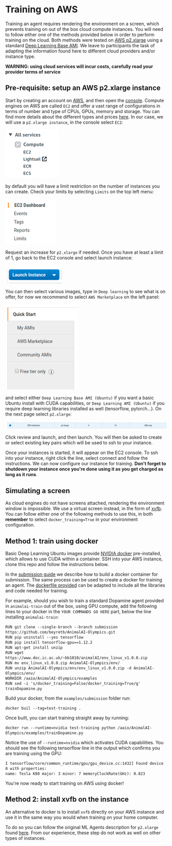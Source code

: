 # Training on AWS

Training an agent requires rendering the environment on a screen, which prevents training on out of the box cloud compute 
instances. You will need to follow either one of the methods provided below in order to perform training on the cloud. 
Both methods were tested on [AWS p2.xlarge](https://aws.amazon.com/ec2/instance-types/p2/) using a standard 
[Deep Learning Base AMI](https://aws.amazon.com/marketplace/pp/B077GCZ4GR). We leave to participants the task of adapting 
the information found here to different cloud providers and/or instance type.

**WARNING: using cloud services will incur costs, carefully read your provider terms of service**

## Pre-requisite: setup an AWS p2.xlarge instance

Start by creating an account on [AWS](https://aws.amazon.com/), and then open the [console](https://console.aws.amazon.com/console/home?). 
Compute engines on AWS are called `EC2` and offer a vast range of configurations in terms of number and type of CPUs, GPUs, 
memory and storage. You can find more details about the different types and prices [here](https://aws.amazon.com/ec2/pricing/on-demand/). 
In our case, we will use a `p2.xlarge instance`, in the console select `EC2`:

![EC2](AWS/EC2.png)

by default you will have a limit restriction on the number of instances you can create. Check your limits by selecting `Limits` on the top 
left menu:

![EC2](AWS/limits.png)

Request an increase for `p2.xlarge` if needed. Once you have at least a limit of 1, go back to the EC2 console and select launch instance:

![EC2](AWS/launch.png)

You can then select various images, type in `Deep learning` to see what is on offer, for now we recommend to select `AWS Marketplace` on the left panel:

![EC2](AWS/marketplace.png)

and select either `Deep Learning Base AMI (Ubuntu)` if you want a basic Ubuntu install with CUDA capabilities, or `Deep Learning AMI (Ubuntu)` if you 
require deep learning libraries installed as well (tensorflow, pytorch...). On the next page select `p2.xlarge`:

![EC2](AWS/p2.png)

Click review and launch, and then launch. You will then be asked to create or select existing key pairs which will be used to ssh to your instance.

Once your instances is started, it will appear on the EC2 console. To ssh into your instance, right click the line, select connect and follow the instructions. 
We can now configure our instance for training. **Don't forget to shutdown your instance once you're done using it as you get charged as long as it runs**.

## Simulating a screen

As cloud engines do not have screens attached, rendering the environment window is impossible. We use a virtual screen instead, in the form of [xvfb](https://en.wikipedia.org/wiki/Xvfb). 
You can follow either one of the following methods to use this, in both **remember** to select `docker_training=True` in your environment configuration.


## Method 1: train using docker

Basic Deep Learning Ubuntu images provide [NVIDIA docker](https://devblogs.nvidia.com/nvidia-docker-gpu-server-application-deployment-made-easy/) 
pre-installed, which allows to use CUDA within a container. SSH into your AWS instance, clone this repo and follow the instructions below.

In the [submission guide](submission.md) we describe how to build a docker container for submission. The same process 
can be used to create a docker for training an agent. The [dockerfile provided](../examples/submission/Dockerfile) can 
be adapted to include all the libraries and code needed for training.

For example, should you wish to train a standard Dopamine agent provided in `animalai-train` out of the box, using GPU compute, add the following 
lines to your docker in the `YOUR COMMANDS GO HERE` part, below the line installing `animalai-train`:

```
RUN git clone --single-branch --branch submission https://github.com/beyretb/AnimalAI-Olympics.git
RUN pip uninstall --yes tensorflow
RUN pip install tensorflow-gpu==1.12.2
RUN apt-get install unzip
RUN wget https://www.doc.ic.ac.uk/~bb1010/animalAI/env_linux_v1.0.0.zip
RUN mv env_linux_v1.0.0.zip AnimalAI-Olympics/env/
RUN unzip AnimalAI-Olympics/env/env_linux_v1.0.0.zip -d AnimalAI-Olympics/env/
WORKDIR /aaio/AnimalAI-Olympics/examples
RUN sed -i 's/docker_training=False/docker_training=True/g' trainDopamine.py
```

Build your docker, from the `examples/submission` folder run:

```
docker buil --tag=test-training .
```

Once built, you can start training straight away by running:

```
docker run --runtime=nvidia test-training python /aaio/AnimalAI-Olympics/examples/trainDopamine.py
```

Notice the use of `--runtime=nvidia` which activates CUDA capabilities. You should see the following tensorflow line in the output 
which confirms you are training using the GPU:

```
I tensorflow/core/common_runtime/gpu/gpu_device.cc:1432] Found device 0 with properties: 
name: Tesla K80 major: 3 minor: 7 memoryClockRate(GHz): 0.823
```

You're now ready to start training on AWS using docker!

## Method 2: install xvfb on the instance

An alternative to docker is to install `xvfb` directly on your AWS instance and use it in the same way you would when training on your home computer. 

To do so you can follow the original ML Agents description for `p2.xlarge` found [here](https://github.com/Unity-Technologies/ml-agents/blob/master/docs/Training-on-Amazon-Web-Service.md#setting-up-x-server-optional). From our 
experience, these step do not work as well on other types of instances.

